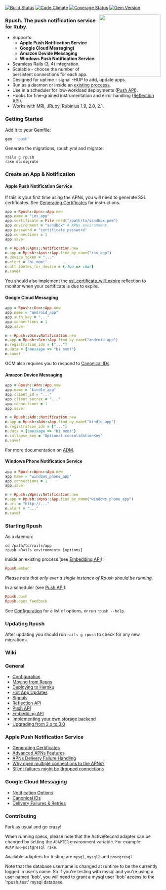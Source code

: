 [![Build Status](https://secure.travis-ci.org/rpush/rpush.png?branch=master)](http://travis-ci.org/rpush/rpush)
[![Code Climate](https://codeclimate.com/github/rpush/rpush.png)](https://codeclimate.com/github/rpush/rpush)
[![Coverage Status](https://coveralls.io/repos/rpush/rpush/badge.png?branch=master)](https://coveralls.io/r/rpush/rpush?branch=master)
[![Gem Version](https://badge.fury.io/rb/rpush.png)](http://badge.fury.io/rb/rpush)

<img src="https://raw.github.com/rpush/rpush/master/logo.png" align="right" width="200px" />

### Rpush. The push notification service for Ruby.

* Supports:
  * **Apple Push Notification Service**
  * **Google Cloud Messaging)**
  * **Amazon Devide Messaging**
  * **Windows Push Notification Service**.
* Seamless Rails (3, 4) integration.
* Scalable - choose the number of persistent connections for each app.
* Designed for uptime - signal -HUP to add, update apps.
* Run as a daemon or inside an [existing processs](https://github.com/rpush/rpush/wiki/Embedding-API).
* Use in a scheduler for low-workload deployments ([Push API](https://github.com/rpush/rpush/wiki/Push-API)).
* Hooks for fine-grained instrumentation and error handling ([Reflection API](https://github.com/rpush/rpush/wiki/Reflection-API)).
* Works with MRI, JRuby, Rubinius 1.9, 2.0, 2.1.


### Getting Started

Add it to your Gemfile:

```ruby
gem 'rpush'
```

Generate the migrations, rpush.yml and migrate:

```
rails g rpush
rake db:migrate
```

### Create an App & Notification

#### Apple Push Notification Service

If this is your first time using the APNs, you will need to generate SSL certificates. See [Generating Certificates](https://github.com/rpush/rpush/wiki/Generating-Certificates) for instructions.

```ruby
app = Rpush::Apns::App.new
app.name = "ios_app"
app.certificate = File.read("/path/to/sandbox.pem")
app.environment = "sandbox" # APNs environment.
app.password = "certificate password"
app.connections = 1
app.save!
```

```ruby
n = Rpush::Apns::Notification.new
n.app = Rpush::Apns::App.find_by_name("ios_app")
n.device_token = "..."
n.alert = "hi mom!"
n.attributes_for_device = {:foo => :bar}
n.save!
```

You should also implement the [ssl_certificate_will_expire](https://github.com/rpush/rpush/wiki/Reflection-API) reflection to monitor when your certificate is due to expire.

#### Google Cloud Messaging

```ruby
app = Rpush::Gcm::App.new
app.name = "android_app"
app.auth_key = "..."
app.connections = 1
app.save!
```

```ruby
n = Rpush::Gcm::Notification.new
n.app = Rpush::Gcm::App.find_by_name("android_app")
n.registration_ids = ["..."]
n.data = {:message => "hi mom!"}
n.save!
```

GCM also requires you to respond to [Canonical IDs](https://github.com/rpush/rpush/wiki/Canonical-IDs).

#### Amazon Device Messaging

```ruby
app = Rpush::Adm::App.new
app.name = "kindle_app"
app.client_id = "..."
app.client_secret = "..."
app.connections = 1
app.save!
```

```ruby
n = Rpush::Adm::Notification.new
n.app = Rpush::Adm::App.find_by_name("kindle_app")
n.registration_ids = ["..."]
n.data = {:message => "hi mom!"}
n.collapse_key = "Optional consolidationKey"
n.save!
```

For more documentation on [ADM](https://developer.amazon.com/sdk/adm.html).

#### Windows Phone Notification Service

```ruby
app = Rpush::Wpns::App.new
app.name = "windows_phone_app"
app.connections = 1
app.save!
```

```ruby
n = Rpush::Wpns::Notification.new
n.app = Rpush::Wpns::App.find_by_name("windows_phone_app")
n.uri = "http://..."
n.alert = "..."
n.save!
```

### Starting Rpush

As a daemon:

    cd /path/to/rails/app
    rpush <Rails environment> [options]

Inside an existing process (see [Embedding API](https://github.com/rpush/rpush/wiki/Embedding-API)):

```ruby
Rpush.embed
```

*Please note that only ever a single instance of Rpush should be running.*

In a scheduler (see [Push API](https://github.com/rpush/rpush/wiki/Push-API)):

```ruby
Rpush.push
Rpush.apns_feedback
```

See [Configuration](https://github.com/rpush/rpush/wiki/Configuration) for a list of options, or run `rpush --help`.

### Updating Rpush

After updating you should run `rails g rpush` to check for any new migrations.

### Wiki

### General
* [Configuration](https://github.com/rpush/rpush/wiki/Configuration)
* [Moving from Rapns](https://github.com/rpush/rpush/wiki/Moving-from-Rapns-to-Rpush)
* [Deploying to Heroku](https://github.com/rpush/rpush/wiki/Heroku)
* [Hot App Updates](https://github.com/rpush/rpush/wiki/Hot-App-Updates)
* [Signals](https://github.com/rpush/rpush/wiki/Signals)
* [Reflection API](https://github.com/rpush/rpush/wiki/Reflection-API)
* [Push API](https://github.com/rpush/rpush/wiki/Push-API)
* [Embedding API](https://github.com/rpush/rpush/wiki/Embedding-API)
* [Implementing your own storage backend](https://github.com/rpush/rpush/wiki/Implementing-your-own-storage-backend)
* [Upgrading from 2.x to 3.0](https://github.com/rpush/rpush/wiki/Upgrading-from-version-2.x-to-3.0)

### Apple Push Notification Service
* [Generating Certificates](https://github.com/rpush/rpush/wiki/Generating-Certificates)
* [Advanced APNs Features](https://github.com/rpush/rpush/wiki/Advanced-APNs-Features)
* [APNs Delivery Failure Handling](https://github.com/rpush/rpush/wiki/APNs-Delivery-Failure-Handling)
* [Why open multiple connections to the APNs?](https://github.com/rpush/rpush/wiki/Why-open-multiple-connections-to-the-APNs%3F)
* [Silent failures might be dropped connections](https://github.com/rpush/rpush/wiki/Dropped-connections)

### Google Cloud Messaging
* [Notification Options](https://github.com/rpush/rpush/wiki//GCM-Notification-Options)
* [Canonical IDs](https://github.com/rpush/rpush/wiki/Canonical-IDs)
* [Delivery Failures & Retries](https://github.com/rpush/rpush/wiki/Delivery-Failures-&-Retries)

### Contributing

Fork as usual and go crazy!

When running specs, please note that the ActiveRecord adapter can be changed by setting the `ADAPTER` environment variable. For example: `ADAPTER=postgresql rake`.

Available adapters for testing are `mysql`, `mysql2` and `postgresql`.

Note that the database username is changed at runtime to be the currently logged in user's name. So if you're testing
with mysql and you're using a user named 'bob', you will need to grant a mysql user 'bob' access to the 'rpush_test'
mysql database.
